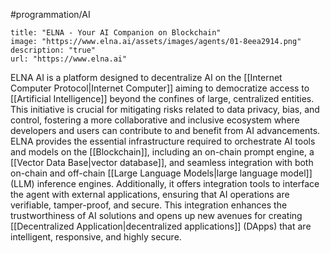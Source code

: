 #programmation/AI 

```embed
title: "ELNA - Your AI Companion on Blockchain"
image: "https://www.elna.ai/assets/images/agents/01-8eea2914.png"
description: "true"
url: "https://www.elna.ai"
```

ELNA AI is a platform designed to decentralize AI on the [[Internet Computer Protocol|Internet Computer]] aiming to democratize access to [[Artificial Intelligence]] beyond the confines of large, centralized entities. This initiative is crucial for mitigating risks related to data privacy, bias, and control, fostering a more collaborative and inclusive ecosystem where developers and users can contribute to and benefit from AI advancements. ELNA provides the essential infrastructure required to orchestrate AI tools and models on the [[Blockchain]], including an on-chain prompt engine, a [[Vector Data Base|vector database]], and seamless integration with both on-chain and off-chain [[Large Language Models|large language model]] (LLM) inference engines. Additionally, it offers integration tools to interface the agent with external applications, ensuring that AI operations are verifiable, tamper-proof, and secure. This integration enhances the trustworthiness of AI solutions and opens up new avenues for creating [[Decentralized Application|decentralized applications]] (DApps) that are intelligent, responsive, and highly secure.